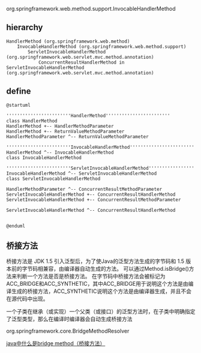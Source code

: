 org.springframework.web.method.support.InvocableHandlerMethod

## hierarchy
```
HandlerMethod (org.springframework.web.method)
    InvocableHandlerMethod (org.springframework.web.method.support)
        ServletInvocableHandlerMethod (org.springframework.web.servlet.mvc.method.annotation)
            ConcurrentResultHandlerMethod in ServletInvocableHandlerMethod (org.springframework.web.servlet.mvc.method.annotation)
```
## define
```plantuml
@startuml

''''''''''''''''''''''''HandlerMethod''''''''''''''''''''''''
class HandlerMethod
HandlerMethod +-- HandlerMethodParameter
HandlerMethod +-- ReturnValueMethodParameter
HandlerMethodParameter ^-- ReturnValueMethodParameter

''''''''''''''''''''''''InvocableHandlerMethod''''''''''''''''''''''''
HandlerMethod ^-- InvocableHandlerMethod
class InvocableHandlerMethod

''''''''''''''''''''''''ServletInvocableHandlerMethod''''''''''''''''''''''''
InvocableHandlerMethod ^-- ServletInvocableHandlerMethod
class ServletInvocableHandlerMethod

HandlerMethodParameter ^-- ConcurrentResultMethodParameter 
ServletInvocableHandlerMethod +-- ConcurrentResultHandlerMethod
ServletInvocableHandlerMethod +-- ConcurrentResultMethodParameter

ServletInvocableHandlerMethod ^-- ConcurrentResultHandlerMethod


@enduml
```


## 桥接方法

桥接方法是 JDK 1.5 引入泛型后，为了使Java的泛型方法生成的字节码和 1.5 版本前的字节码相兼容，由编译器自动生成的方法。
可以通过Method.isBridge()方法来判断一个方法是否是桥接方法。
在字节码中桥接方法会被标记为ACC_BRIDGE和ACC_SYNTHETIC，其中ACC_BRIDGE用于说明这个方法是由编译生成的桥接方法，ACC_SYNTHETIC说明这个方法是由编译器生成，并且不会在源代码中出现。

一个子类在继承（或实现）一个父类（或接口）的泛型方法时，在子类中明确指定了泛型类型，那么在编译时编译器会自动生成桥接方法

org.springframework.core.BridgeMethodResolver

[java中什么是bridge method（桥接方法）](https://blog.csdn.net/mhmyqn/article/details/47342577 )